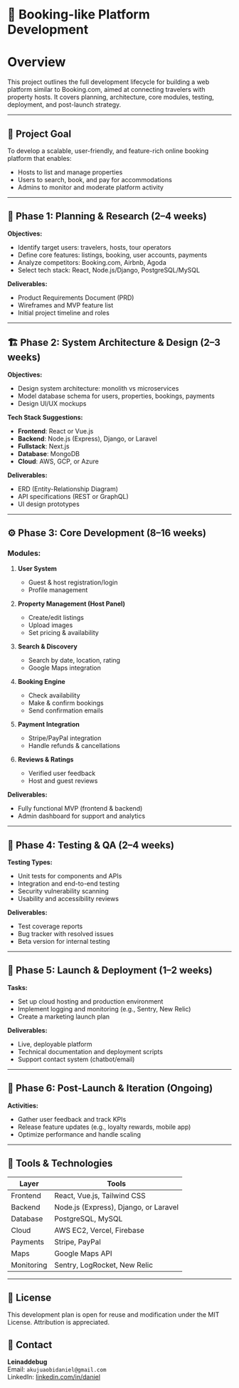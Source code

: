 # 🏨 Booking-like Platform Development

# Overview

This project outlines the full development lifecycle for building a web platform similar to Booking.com, aimed at connecting travelers with property hosts. It covers planning, architecture, core modules, testing, deployment, and post-launch strategy.

---

## 📌 Project Goal

To develop a scalable, user-friendly, and feature-rich online booking platform that enables:

- Hosts to list and manage properties
- Users to search, book, and pay for accommodations
- Admins to monitor and moderate platform activity

---

## 🧭 Phase 1: Planning & Research (2–4 weeks)

**Objectives:**

- Identify target users: travelers, hosts, tour operators
- Define core features: listings, booking, user accounts, payments
- Analyze competitors: Booking.com, Airbnb, Agoda
- Select tech stack: React, Node.js/Django, PostgreSQL/MySQL

**Deliverables:**

- Product Requirements Document (PRD)
- Wireframes and MVP feature list
- Initial project timeline and roles

---

## 🏗️ Phase 2: System Architecture & Design (2–3 weeks)

**Objectives:**

- Design system architecture: monolith vs microservices
- Model database schema for users, properties, bookings, payments
- Design UI/UX mockups

**Tech Stack Suggestions:**

- **Frontend**: React or Vue.js
- **Backend**: Node.js (Express), Django, or Laravel
- **Fullstack**: Next.js
- **Database**: MongoDB
- **Cloud**: AWS, GCP, or Azure

**Deliverables:**

- ERD (Entity-Relationship Diagram)
- API specifications (REST or GraphQL)
- UI design prototypes

---

## ⚙️ Phase 3: Core Development (8–16 weeks)

### Modules:

1. **User System**

   - Guest & host registration/login
   - Profile management

2. **Property Management (Host Panel)**

   - Create/edit listings
   - Upload images
   - Set pricing & availability

3. **Search & Discovery**

   - Search by date, location, rating
   - Google Maps integration

4. **Booking Engine**

   - Check availability
   - Make & confirm bookings
   - Send confirmation emails

5. **Payment Integration**

   - Stripe/PayPal integration
   - Handle refunds & cancellations

6. **Reviews & Ratings**
   - Verified user feedback
   - Host and guest reviews

**Deliverables:**

- Fully functional MVP (frontend & backend)
- Admin dashboard for support and analytics

---

## 🧪 Phase 4: Testing & QA (2–4 weeks)

**Testing Types:**

- Unit tests for components and APIs
- Integration and end-to-end testing
- Security vulnerability scanning
- Usability and accessibility reviews

**Deliverables:**

- Test coverage reports
- Bug tracker with resolved issues
- Beta version for internal testing

---

## 🚀 Phase 5: Launch & Deployment (1–2 weeks)

**Tasks:**

- Set up cloud hosting and production environment
- Implement logging and monitoring (e.g., Sentry, New Relic)
- Create a marketing launch plan

**Deliverables:**

- Live, deployable platform
- Technical documentation and deployment scripts
- Support contact system (chatbot/email)

---

## 🔁 Phase 6: Post-Launch & Iteration (Ongoing)

**Activities:**

- Gather user feedback and track KPIs
- Release feature updates (e.g., loyalty rewards, mobile app)
- Optimize performance and handle scaling

---

## 🧰 Tools & Technologies

| Layer      | Tools                                 |
| ---------- | ------------------------------------- |
| Frontend   | React, Vue.js, Tailwind CSS           |
| Backend    | Node.js (Express), Django, or Laravel |
| Database   | PostgreSQL, MySQL                     |
| Cloud      | AWS EC2, Vercel, Firebase             |
| Payments   | Stripe, PayPal                        |
| Maps       | Google Maps API                       |
| Monitoring | Sentry, LogRocket, New Relic          |

---

## 📄 License

This development plan is open for reuse and modification under the MIT License. Attribution is appreciated.

## 🙋 Contact

**Leinaddebug**  
Email: `akujuaobidaniel@gmail.com`  
LinkedIn: [linkedin.com/in/daniel](https://linkedin.com/in/danielakujuaobi)
